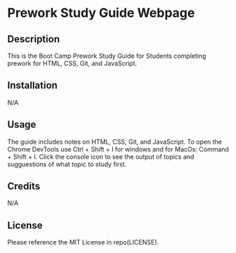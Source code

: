 # Prework Study Guide Webpage

## Description

This is the Boot Camp Prework Study Guide for Students completing prework for HTML, CSS, Git, and JavaScript.



## Installation

N/A


## Usage

The guide includes notes on HTML, CSS, Git, and JavaScript. To open the Chrome DevTools use Ctrl + Shift + I for windows and for MacOs: Command + Shift + I.  Click the console icon to see the output of topics and sugguestions of what topic to study first.


## Credits

N/A

## License

Please reference the MIT License in repo(LICENSE).




